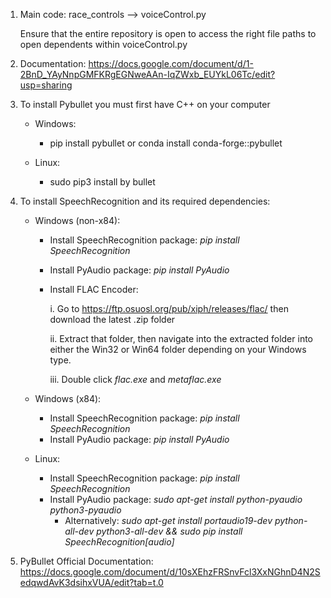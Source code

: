 1) Main code: race_controls --> voiceControl.py

   Ensure that the entire repository is open to access the right file paths to open dependents within voiceControl.py
   
3) Documentation: https://docs.google.com/document/d/1-2BnD_YAyNnpGMFKRgEGNweAAn-IqZWxb_EUYkL06Tc/edit?usp=sharing
   
4) To install Pybullet you must first have C++ on your computer
   - Windows:
        - pip install pybullet 
          or
          conda install conda-forge::pybullet

   - Linux:
        - sudo pip3 install by bullet 

5) To install SpeechRecognition and its required dependencies:
    - Windows (non-x84):
        - Install SpeechRecognition package:
            *pip install SpeechRecognition*
        - Install PyAudio package:
            *pip install PyAudio*
        - Install FLAC Encoder:
            
            i. Go to https://ftp.osuosl.org/pub/xiph/releases/flac/ then download
            the latest .zip folder

            ii. Extract that folder, then navigate into the extracted folder into either the Win32
            or Win64 folder depending on your Windows type. 

            iii. Double click *flac.exe* and *metaflac.exe*
    
    - Windows (x84):
        - Install SpeechRecognition package:
            *pip install SpeechRecognition*
        - Install PyAudio package:
            *pip install PyAudio*
    
    - Linux:
       - Install SpeechRecognition package:
           *pip install SpeechRecognition*
       - Install PyAudio package:
           *sudo apt-get install python-pyaudio python3-pyaudio*
          - Alternatively:
            *sudo apt-get install portaudio19-dev python-all-dev python3-all-dev && sudo pip install SpeechRecognition[audio]*

      
3) PyBullet Official Documentation: https://docs.google.com/document/d/10sXEhzFRSnvFcl3XxNGhnD4N2SedqwdAvK3dsihxVUA/edit?tab=t.0
